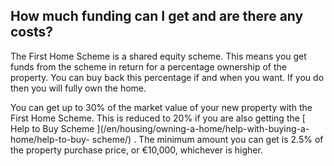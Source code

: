 ##  How much funding can I get and are there any costs?

The First Home Scheme is a shared equity scheme. This means you get funds from
the scheme in return for a percentage ownership of the property. You can buy
back this percentage if and when you want. If you do then you will fully own
the home.

You can get up to 30% of the market value of your new property with the First
Home Scheme. This is reduced to 20% if you are also getting the [ Help to Buy
Scheme ](/en/housing/owning-a-home/help-with-buying-a-home/help-to-buy-
scheme/) . The minimum amount you can get is 2.5% of the property purchase
price, or €10,000, whichever is higher.

